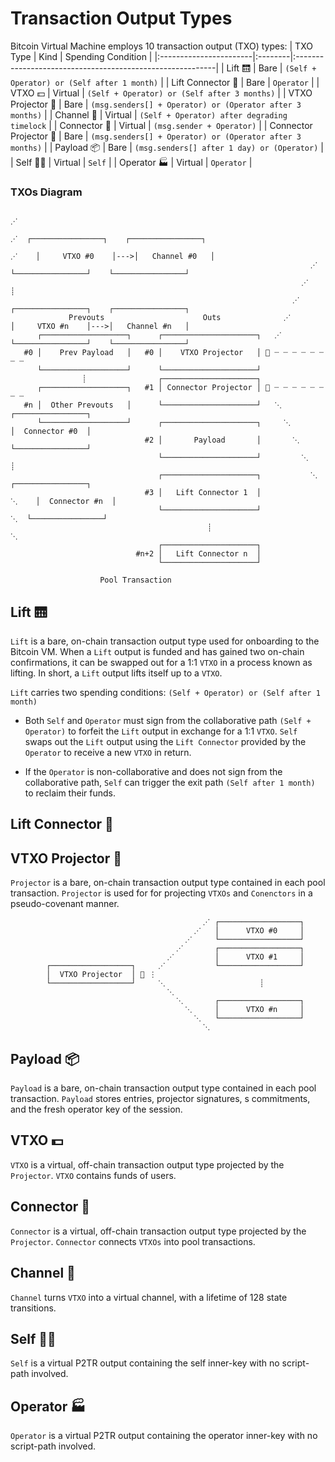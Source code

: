 # Transaction Output Types

Bitcoin Virtual Machine employs 10 transaction output (TXO) types:
| TXO Type               | Kind    |  Spending Condition                                                |
|:-----------------------|:--------|:----------------------------------------------------------|
| Lift 🛗                | Bare    | `(Self + Operator) or (Self after 1 month)`               | 
| Lift Connector 🔌      | Bare    | `Operator`                                                |
| VTXO 💵                | Virtual | `(Self + Operator) or (Self after 3 months)`              |
| VTXO Projector 🎥      | Bare    | `(msg.senders[] + Operator) or (Operator after 3 months)` |
| Channel 👥             | Virtual | `(Self + Operator) after degrading timelock`              |
| Connector 🔌           | Virtual | `(msg.sender + Operator)`                                 |
| Connector Projector 🎥 | Bare    | `(msg.senders[] + Operator) or (Operator after 3 months)` |
| Payload 📦             | Bare    | `(msg.senders[] after 1 day) or (Operator)`               |
| Self 👨‍💻                | Virtual | `Self`                                                    |
| Operator 🏭            | Virtual | `Operator`                                                |

### TXOs Diagram
                                                
                                                                             ⋰
                                                                           ⋰  ┌────────────────┐    ┌────────────────┐
                                                                         ⋰    │     VTXO #0    │--->│   Channel #0   │ 
                                                                       ⋰      └────────────────┘    └────────────────┘
                                                                     ⋰                 ┊             
                                                                   ⋰          ┌────────────────┐    ┌────────────────┐
                 Prevouts                      Outs              ⋰            │     VTXO #n    │--->│   Channel #n   │ 
          ┌───────────────────┐      ┌─────────────────────┐   ⋰              └────────────────┘    └────────────────┘
       #0 │    Prev Payload   │   #0 │    VTXO Projector   │ 🎥 ┈ ┈ ┈ ┈ ┈ ┈ ┈ ┈      
          └───────────────────┘      └─────────────────────┘         
                    ┊                ┌─────────────────────┐                          
          ┌───────────────────┐   #1 │ Connector Projector │ 🎥 ┈ ┈ ┈ ┈ ┈ ┈ ┈ ┈            
       #n │  Other Prevouts   │      └─────────────────────┘   ⋱              ┌────────────────┐  
          └───────────────────┘      ┌─────────────────────┐     ⋱            │  Connector #0  │       
                                  #2 │       Payload       │       ⋱          └────────────────┘
                                     └─────────────────────┘         ⋱                 ┊
                                     ┌─────────────────────┐           ⋱      ┌────────────────┐   
                                  #3 │   Lift Connector 1  │             ⋱    │  Connector #n  │
                                     └─────────────────────┘               ⋱  └────────────────┘
                                                ┊                            ⋱
                                     ┌─────────────────────┐                  
                                #n+2 │   Lift Connector n  │                    
                                     └─────────────────────┘                       
                          
                        Pool Transaction          

## Lift 🛗
`Lift` is a bare, on-chain transaction output type used for onboarding to the Bitcoin VM. When a `Lift` output is funded and has gained two on-chain confirmations, it can be swapped out for a 1:1 `VTXO` in a process known as lifting. In short, a `Lift` output lifts itself up to a `VTXO`.

`Lift` carries two  spending conditions:
`(Self + Operator) or (Self after 1 month)`

-   Both `Self` and `Operator` must sign from the collaborative path `(Self + Operator)` to forfeit the `Lift` output in exchange for a 1:1 `VTXO`. `Self` swaps out the `Lift` output using the `Lift Connector` provided by the `Operator` to receive a new `VTXO` in return.
    
-   If the `Operator` is non-collaborative and does not sign from the collaborative path, `Self` can trigger the exit path `(Self after 1 month)` to reclaim their funds.

## Lift Connector 🔌

## VTXO Projector 🎥
`Projector` is a bare, on-chain transaction output type contained in each pool transaction.  `Projector` is used for for projecting `VTXOs` and `Conenctors` in a pseudo-covenant manner.
                                                      
                                               ⋰ ┌──────────────────┐
                                             ⋰   │      VTXO #0     │
                                           ⋰     └──────────────────┘
                                         ⋰       ┌──────────────────┐
                                       ⋰         │      VTXO #1     │
            ┌──────────────────┐     ⋰           └──────────────────┘
            │  VTXO Projector  │ 🎥 ⋮                        
            └──────────────────┘     ⋱                     ┊
                                       ⋱                
                                         ⋱       ┌──────────────────┐
                                           ⋱     │      VTXO #n     │
                                             ⋱   └──────────────────┘
                                               ⋱
                                                      
                  

## Payload 📦
`Payload` is a bare, on-chain transaction output type contained in each pool transaction.  `Payload` stores entries, projector signatures, s commitments, and the fresh operator key of the session.

## VTXO 💵
`VTXO` is a virtual, off-chain transaction output type projected by the `Projector`.  `VTXO` contains funds of users.

## Connector 🔌
`Connector` is a virtual, off-chain transaction output type projected by the `Projector`.  `Connector` connects `VTXOs` into pool transactions.

## Channel 👥
`Channel` turns `VTXO` into a virtual channel, with a lifetime of 128 state transitions.

## Self 👨‍💻
`Self` is a virtual P2TR output containing the self inner-key with no script-path involved.

## Operator 🏭
`Operator` is a virtual P2TR output containing the operator inner-key with no script-path involved.